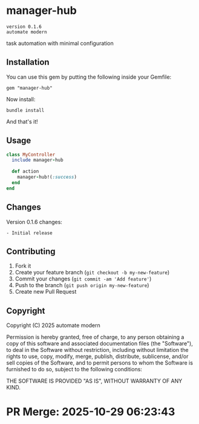 # manager-hub

    version 0.1.6
    automate modern

task automation with minimal configuration

## Installation

You can use this gem by putting the following inside your Gemfile:

    gem "manager-hub"

Now install:

    bundle install

And that's it!

## Usage

```ruby
class MyController
  include manager-hub
  
  def action
    manager-hub!(:success)
  end
end
```

## Changes

Version 0.1.6 changes:
    
    - Initial release

## Contributing

1. Fork it
2. Create your feature branch (`git checkout -b my-new-feature`)
3. Commit your changes (`git commit -am 'Add feature'`)
4. Push to the branch (`git push origin my-new-feature`)
5. Create new Pull Request

## Copyright

Copyright (C) 2025 automate modern

Permission is hereby granted, free of charge, to any person obtaining a copy of
this software and associated documentation files (the "Software"), to deal in
the Software without restriction, including without limitation the rights to
use, copy, modify, merge, publish, distribute, sublicense, and/or sell copies
of the Software, and to permit persons to whom the Software is furnished to do
so, subject to the following conditions:

THE SOFTWARE IS PROVIDED "AS IS", WITHOUT WARRANTY OF ANY KIND.


# PR Merge: 2025-10-29 06:23:43
